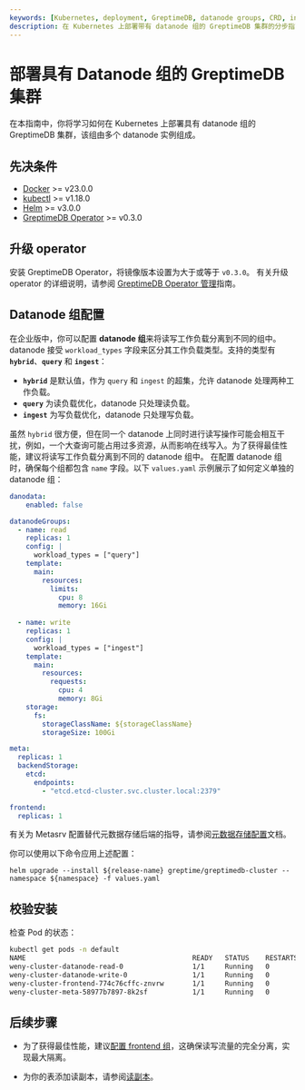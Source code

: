 ```yaml
---
keywords: [Kubernetes, deployment, GreptimeDB, datanode groups, CRD, installation, verification]
description: 在 Kubernetes 上部署带有 datanode 组的 GreptimeDB 集群的分步指南，包括先决条件、配置、安装和验证。
---
```


# 部署具有 Datanode 组的 GreptimeDB 集群

在本指南中，你将学习如何在 Kubernetes 上部署具有 datanode 组的 GreptimeDB 集群，该组由多个 datanode 实例组成。

## 先决条件

- [Docker](https://docs.docker.com/get-started/get-docker/) >= v23.0.0
- [kubectl](https://kubernetes.io/docs/tasks/tools/install-kubectl/) >= v1.18.0
- [Helm](https://helm.sh/docs/intro/install/) >= v3.0.0
- [GreptimeDB Operator](https://github.com/GrepTimeTeam/greptimedb-operator) >= v0.3.0

## 升级 operator

安装 GreptimeDB Operator，将镜像版本设置为大于或等于 `v0.3.0`。
有关升级 operator 的详细说明，请参阅 [GreptimeDB Operator 管理](/user-guide/deployments-administration/deploy-on-kubernetes/greptimedb-operator-management.md#升级)指南。

## Datanode 组配置

在企业版中，你可以配置 **datanode 组**来将读写工作负载分离到不同的组中。
datanode 接受 `workload_types` 字段来区分其工作负载类型。支持的类型有 **`hybrid`**、**`query`** 和 **`ingest`**：

* **`hybrid`** 是默认值，作为 `query` 和 `ingest` 的超集，允许 datanode 处理两种工作负载。
* **`query`** 为读负载优化，datanode 只处理读负载。
* **`ingest`** 为写负载优化，datanode 只处理写负载。

虽然 `hybrid` 很方便，但在同一个 datanode 上同时进行读写操作可能会相互干扰，例如，一个大查询可能占用过多资源，从而影响在线写入。为了获得最佳性能，建议将读写工作负载分离到不同的 datanode 组中。
在配置 datanode 组时，确保每个组都包含 `name` 字段。以下 `values.yaml` 示例展示了如何定义单独的 datanode 组：

```yaml
danodata:
    enabled: false

datanodeGroups:
  - name: read
    replicas: 1
    config: |
      workload_types = ["query"]
    template:
      main:
        resources:
          limits:
            cpu: 8
            memory: 16Gi
    
  - name: write
    replicas: 1
    config: |
      workload_types = ["ingest"]
    template:
      main:
        resources:
          requests:
            cpu: 4
            memory: 8Gi
    storage:
      fs:
        storageClassName: ${storageClassName}
        storageSize: 100Gi

meta:
  replicas: 1
  backendStorage:
    etcd:
      endpoints:
        - "etcd.etcd-cluster.svc.cluster.local:2379"

frontend:
  replicas: 1
```

有关为 Metasrv 配置替代元数据存储后端的指导，请参阅[元数据存储配置](/user-guide/deployments-administration/manage-metadata/configuration.md)文档。

你可以使用以下命令应用上述配置：
```
helm upgrade --install ${release-name} greptime/greptimedb-cluster --namespace ${namespace} -f values.yaml
```

## 校验安装

检查 Pod 的状态：

```bash
kubectl get pods -n default
NAME                                         READY   STATUS    RESTARTS   AGE
weny-cluster-datanode-read-0                 1/1     Running   0          30s
weny-cluster-datanode-write-0                1/1     Running   0          30s
weny-cluster-frontend-774c76cffc-znvrw       1/1     Running   0          30s
weny-cluster-meta-58977b7897-8k2sf           1/1     Running   0          90s
```

## 后续步骤

- 为了获得最佳性能，建议[配置 frontend 组](/user-guide/deployments-administration/deploy-on-kubernetes/configure-frontend-groups.md)，这确保读写流量的完全分离，实现最大隔离。

- 为你的表添加读副本，请参阅[读副本](/enterprise/read-replica.md)。
